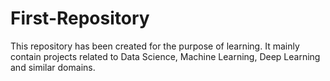 # First-Repository
This repository has been created for the purpose of learning. It mainly contain projects related to Data Science, Machine Learning, Deep Learning and similar domains.
